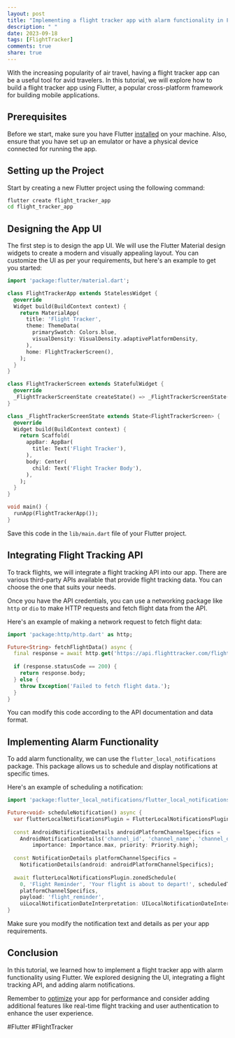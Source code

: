```yaml
---
layout: post
title: "Implementing a flight tracker app with alarm functionality in Flutter"
description: " "
date: 2023-09-18
tags: [FlightTracker]
comments: true
share: true
---
```


With the increasing popularity of air travel, having a flight tracker app can be a useful tool for avid travelers. In this tutorial, we will explore how to build a flight tracker app using Flutter, a popular cross-platform framework for building mobile applications.

## Prerequisites

Before we start, make sure you have Flutter [installed](https://flutter.dev/docs/get-started/install) on your machine. Also, ensure that you have set up an emulator or have a physical device connected for running the app.

## Setting up the Project

Start by creating a new Flutter project using the following command:

```bash
flutter create flight_tracker_app
cd flight_tracker_app
```

## Designing the App UI

The first step is to design the app UI. We will use the Flutter Material design widgets to create a modern and visually appealing layout. You can customize the UI as per your requirements, but here's an example to get you started:

```dart
import 'package:flutter/material.dart';

class FlightTrackerApp extends StatelessWidget {
  @override
  Widget build(BuildContext context) {
    return MaterialApp(
      title: 'Flight Tracker',
      theme: ThemeData(
        primarySwatch: Colors.blue,
        visualDensity: VisualDensity.adaptivePlatformDensity,
      ),
      home: FlightTrackerScreen(),
    );
  }
}

class FlightTrackerScreen extends StatefulWidget {
  @override
  _FlightTrackerScreenState createState() => _FlightTrackerScreenState();
}

class _FlightTrackerScreenState extends State<FlightTrackerScreen> {
  @override
  Widget build(BuildContext context) {
    return Scaffold(
      appBar: AppBar(
        title: Text('Flight Tracker'),
      ),
      body: Center(
        child: Text('Flight Tracker Body'),
      ),
    );
  }
}

void main() {
  runApp(FlightTrackerApp());
}
```

Save this code in the `lib/main.dart` file of your Flutter project.

## Integrating Flight Tracking API

To track flights, we will integrate a flight tracking API into our app. There are various third-party APIs available that provide flight tracking data. You can choose the one that suits your needs.

Once you have the API credentials, you can use a networking package like `http` or `dio` to make HTTP requests and fetch flight data from the API.

Here's an example of making a network request to fetch flight data:

```dart
import 'package:http/http.dart' as http;

Future<String> fetchFlightData() async {
  final response = await http.get('https://api.flighttracker.com/flights');
  
  if (response.statusCode == 200) {
    return response.body;
  } else {
    throw Exception('Failed to fetch flight data.');
  }
}
```

You can modify this code according to the API documentation and data format.

## Implementing Alarm Functionality

To add alarm functionality, we can use the `flutter_local_notifications` package. This package allows us to schedule and display notifications at specific times.

Here's an example of scheduling a notification:

```dart
import 'package:flutter_local_notifications/flutter_local_notifications.dart';

Future<void> scheduleNotification() async {
  var flutterLocalNotificationsPlugin = FlutterLocalNotificationsPlugin();
  
  const AndroidNotificationDetails androidPlatformChannelSpecifics =
    AndroidNotificationDetails('channel_id', 'channel_name', 'channel_description',
        importance: Importance.max, priority: Priority.high);
        
  const NotificationDetails platformChannelSpecifics =
    NotificationDetails(android: androidPlatformChannelSpecifics);
    
  await flutterLocalNotificationsPlugin.zonedSchedule(
    0, 'Flight Reminder', 'Your flight is about to depart!', scheduledTime, 
    platformChannelSpecifics,
    payload: 'flight_reminder',
    uiLocalNotificationDateInterpretation: UILocalNotificationDateInterpretation.absoluteTime);
}
```

Make sure you modify the notification text and details as per your app requirements.

## Conclusion

In this tutorial, we learned how to implement a flight tracker app with alarm functionality using Flutter. We explored designing the UI, integrating a flight tracking API, and adding alarm notifications.

Remember to [optimize](https://www.example.com/blog/some-seo-tips) your app for performance and consider adding additional features like real-time flight tracking and user authentication to enhance the user experience.

#Flutter #FlightTracker